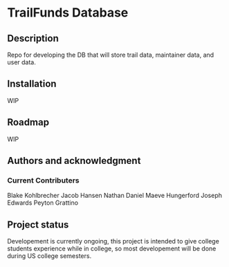 # TrailFunds Database

## Description

Repo for developing the DB that will store trail data, maintainer data, and user data.

## Installation

WIP

## Roadmap

WIP

## Authors and acknowledgment

### Current Contributers

Blake Kohlbrecher
Jacob Hansen
Nathan Daniel
Maeve Hungerford
Joseph Edwards
Peyton Grattino

## Project status

Developement is currently ongoing, this project is intended to give college students experience while in college, so most developement will be done during US college semesters. 
